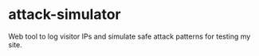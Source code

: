 # attack-simulator
Web tool to log visitor IPs and simulate safe attack patterns for testing my site.
